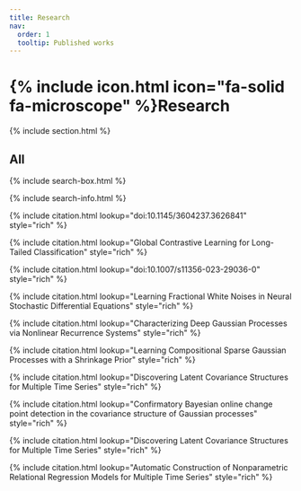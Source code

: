 ```yaml
---
title: Research
nav:
  order: 1
  tooltip: Published works
---
```


# {% include icon.html icon="fa-solid fa-microscope" %}Research


{% include section.html %}

## All

{% include search-box.html %}

{% include search-info.html %}


{% include citation.html lookup="doi:10.1145/3604237.3626841" style="rich" %}

{% include citation.html lookup="Global Contrastive Learning for Long-Tailed Classification" style="rich" %}

{% include citation.html lookup="doi:10.1007/s11356-023-29036-0" style="rich" %}



{% include citation.html lookup="Learning Fractional White Noises in Neural Stochastic Differential Equations" style="rich" %}

{% include citation.html lookup="Characterizing Deep Gaussian Processes via Nonlinear Recurrence Systems" style="rich" %}

{% include citation.html lookup="Learning Compositional Sparse Gaussian Processes with a Shrinkage Prior" style="rich" %}

{% include citation.html lookup="Discovering Latent Covariance Structures for Multiple Time Series" style="rich" %}


{% include citation.html lookup="Confirmatory Bayesian online change point detection in the covariance structure of Gaussian processes" style="rich" %}

{% include citation.html lookup="Discovering Latent Covariance Structures for Multiple Time Series" style="rich" %}

{% include citation.html lookup="Automatic Construction of Nonparametric Relational Regression Models for Multiple Time Series" style="rich" %}








